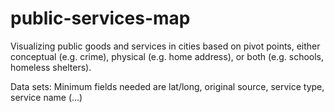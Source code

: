 public-services-map
===================
Visualizing public goods and services in cities based on pivot points, either conceptual (e.g. crime), physical (e.g. home address), or both (e.g. schools, homeless shelters).

Data sets:
Minimum fields needed are lat/long, original source, service type, service name (...)